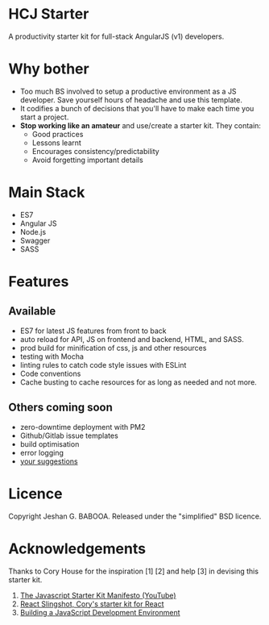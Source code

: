# HCJ Starter
A productivity starter kit for full-stack AngularJS (v1) developers.

# Why bother

- Too much BS involved to setup a productive environment as a JS developer. Save yourself hours of headache and use this template. 
- It codifies a bunch of decisions that you'll have to make each time you start a project. 
- **Stop working like an amateur** and use/create a starter kit. They contain:
  - Good practices
  - Lessons learnt
  - Encourages consistency/predictability
  - Avoid forgetting important details

# Main Stack
- ES7
- Angular JS
- Node.js
- Swagger
- SASS

# Features
## Available
- ES7 for latest JS features from front to back
- auto reload for API, JS on frontend and backend, HTML, and SASS.
- prod build for minification of css, js and other resources
- testing with Mocha
- linting rules to catch code style issues with ESLint
- Code conventions
- Cache busting to cache resources for as long as needed and not more.

## Others coming soon
- zero-downtime deployment with PM2
- Github/Gitlab issue templates
- build optimisation
- error logging
- [your suggestions](https://github.com/jeshan/hcj-starter/issues/new)


# Licence
Copyright Jeshan G. BABOOA. Released under the "simplified" BSD licence.

# Acknowledgements
Thanks to Cory House for the inspiration [1] [2] and help [3] in devising this starter kit.
1. [The Javascript Starter Kit Manifesto (YouTube)](https://www.youtube.com/watch?v=QGCWal_JWek)
2. [React Slingshot, Cory's starter kit for React](https://github.com/coryhouse/react-slingshot)
3. [Building a JavaScript Development Environment](https://www.pluralsight.com/courses/javascript-development-environment)
